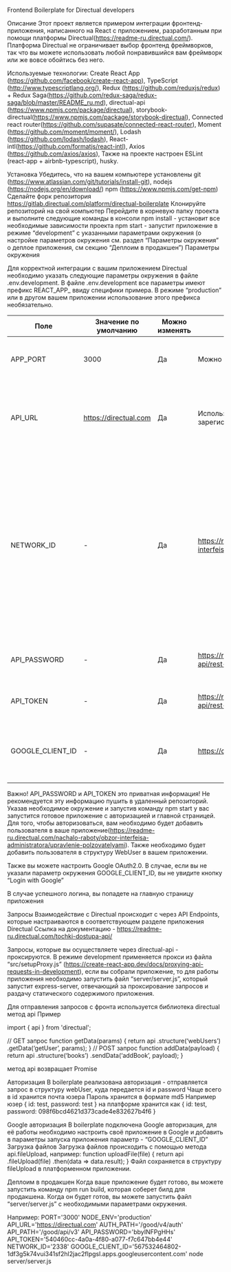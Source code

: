 Frontend Boilerplate for Directual developers

Описание
Этот проект является примером интеграции фронтенд-приложения, написанного на React с приложением, разработанным при помощи платформы Directual(https://readme-ru.directual.com/). Платформа Directual не ограничивает выбор фронтенд фреймворков, так что вы можете использовать любой понравившийся вам фреймворк или же вовсе обойтись без него.

Используемые технологии:
Create React App (https://github.com/facebook/create-react-app),
TypeScript (http://www.typescriptlang.org/),
Redux (https://github.com/reduxjs/redux) + Redux Saga(https://github.com/redux-saga/redux-saga/blob/master/README_ru.md),
directual-api (https://www.npmjs.com/package/directual),
storybook-directual(https://www.npmjs.com/package/storybook-directual),
Connected react router(https://github.com/supasate/connected-react-router),
Moment (https://github.com/moment/moment/),
Lodash (https://github.com/lodash/lodash),
React-intl(https://github.com/formatjs/react-intl),
Axios (https://github.com/axios/axios),
Также на проекте настроен ESLint (react-app + airbnb-typescript), husky.

Установка
Убедитесь, что на вашем компьютере установлены
git (https://www.atlassian.com/git/tutorials/install-git),
nodejs (https://nodejs.org/en/download/)
npm (https://www.npmjs.com/get-npm)
Сделайте форк репозитория https://gitlab.directual.com/platform/directual-boilerplate
Клонируйте репозиторий на свой компьютер
Перейдите в корневую папку проекта и выполните следующие команды в консоли
npm install  - установит все необходимые зависимости проекта
npm start - запустит приложение в режиме “development” с указанными параметрами окружения (о настройке параметров окружения см. раздел “Параметры окружения” о деплое приложения, см секцию “Деплоим в продакшен”)
Параметры окружения

Для корректной интеграции с вашим приложением Directual необходимо указать следующие параметры окружения в файле .env.development. В файле .env.development все параметры имеют префикс REACT_APP_ ввиду специфики примера. В режиме “production” или в другом вашем приложении использование этого префикса необязательно.

| Поле | Значение по умолчанию | Можно изменять | Как получить | Описание |
| ------------- | ------------- | ------------- | ------------- | ------------- |
| APP_PORT | 3000 | Да | Можно указать свое значение | Порт, на котором запустится ваше клиентское приложение |
| API_URL | https://directual.com | Да | Используйте значение по умолчанию, или зарегистрируйте поддомен для своей организации | Базовый URL, на который будут направляется все запросы к платформе directual с использованием directual-api |
| NETWORK_ID | - | Да | https://readme-ru.directual.com/nachalo-raboty/obzor-interfeisa-administratora | На экране управления приложениями, в карточке приложения поле id соответствует значению NETWORK_ID для вашего приложения (Например 2243). Параметр, необходимый для осуществления авторизации в вашем приложении с фронта |
| API_PASSWORD | - | Да | https://readme-ru.directual.com/tochki-dostupa-api/rest-api | (Поле APP_SECRET) Секретный ключ вашего приложения |
| API_TOKEN | - | Да | https://readme-ru.directual.com/tochki-dostupa-api/rest-api | (Поле APP_ID) Ключ API вашего приложения |
| GOOGLE_CLIENT_ID | - | Да | https://developers.google.com/identity/protocols/OAuth2 | Идентификатор вашего приложения google. Нужен, в случае если вы используете Google OAuth2.0 |

Важно! API_PASSWORD и API_TOKEN это приватная информация! Не рекомендуется эту информацию пушить в удаленный репозиторий.
Указав необходимое окружение и запустив команду npm start у вас запустится готовое приложение с авторизацией и главной страницей.
Для того, чтобы авторизоваться, вам необходимо будет добавить пользователя в ваше приложение(https://readme-ru.directual.com/nachalo-raboty/obzor-interfeisa-administratora/upravlenie-polzovatelyami). Также необходимо будет добавить пользователя в структуру WebUser в вашем приложении.

Также вы можете настроить Google OAuth2.0. В случае, если вы не указали параметр окружения GOOGLE_CLIENT_ID, вы не увидите кнопку “Login with Google”

В случае успешного логина, вы попадете на главную страницу приложения

Запросы
Взаимодействие с Directual происходит с через API Endpoints, которые настраиваются в соответствующем разделе приложения Directual 
Ссылка на документацию - https://readme-ru.directual.com/tochki-dostupa-api/

Запросы, которые вы осуществляете через directual-api - проксируются. В режиме development применяется прокси из файла “src/setupProxy.js” (https://create-react-app.dev/docs/proxying-api-requests-in-development), если вы собрали приложение, то для работы приложения необходимо запустить файл “server/server.js”, который запустит express-server, отвечающий за проксирование запросов и раздачу статического содержимого приложения.

Для отправления запросов с фронта используется библиотека directual метод api
Пример

import { api } from 'directual';

// GET запрос
function getData(params) {
  return api
    .structure(‘webUsers’)
    .getData(‘getUser’, params);
}
// POST запрос
function addData(payload) {
  return api
    .structure(‘books’)
    .sendData(‘addBook’, payload);
}

метод api возвращает Promise

Авторизация
В boilerplate реализована авторизация - отправляется запрос в структуру webUser, куда передается id и password
Чаще всего в id хранится почта юзера
Пароль хранится в формате md5
Например юзер { id: test, password: test } на платформе хранится как { id: test, password: 098f6bcd4621d373cade4e832627b4f6 }

Google авторизация
В boilerplate подключена Google авторизация, для её работы необходимо настроить своё приложение в Google и добавить в параметры запуска приложения параметр - “GOOGLE_CLIENT_ID”
Загрузка файлов
Загрузка файлов происходить с помощью метода api.fileUpload, например:
function uploadFile(file) {
  return api
    .fileUpload(file)
    .then(data => data.result);
}
Файл сохраняется в структуру fileUpload в платформенном приложении.

Деплоим в продакшен
Когда ваше приложение будет готово, вы можете запустить команду npm run build, которая соберет билд для продакшена. Когда он будет готов, вы можете запустить файл “server/server.js” с необходимыми параметрами окружения.

Например:
PORT='3000' NODE_ENV='production' API_URL='https://directual.com' AUTH_PATH='/good/v4/auth' API_PATH='/good/api/v3' API_PASSWORD='bbyINFPgHHs' API_TOKEN='540460cc-4a0a-4f80-a077-f7c647bb4e44' NETWORK_ID='2338' GOOGLE_CLIENT_ID='567532464802-1df3g5k74vui341sf2hl2jac2flpgsl.apps.googleusercontent.com' node server/server.js
